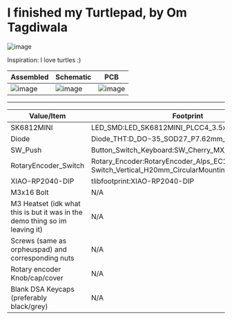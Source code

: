 # I finished my Turtlepad, by Om Tagdiwala

![image](https://github.com/user-attachments/assets/435322c5-1c7f-4979-a6d4-87571f9224d4)

Inspiration: I love turtles :)

| Assembled | Schematic | PCB |
| --------- | --------- | --- |
| ![image](https://github.com/user-attachments/assets/018ac9ab-8a66-448f-8747-fd8aa082d2aa) | ![image](https://github.com/user-attachments/assets/5d7d24c7-2280-490a-9a15-dfc51775d1c4) | ![image](https://github.com/user-attachments/assets/53044650-d402-443d-8245-8016f9b75caa) |
______
| Value/Item | Footprint | Qty |
|---------|---------|-------|
| SK6812MINI | LED_SMD:LED_SK6812MINI_PLCC4_3.5x3.5mm_P1.75mm | 2 |
| Diode | Diode_THT:D_DO-35_SOD27_P7.62mm_Horizontal | 16 |
| SW_Push | Button_Switch_Keyboard:SW_Cherry_MX_1.00u_PCB | 12 |
| RotaryEncoder_Switch | Rotary_Encoder:RotaryEncoder_Alps_EC11E-Switch_Vertical_H20mm_CircularMountingHoles | 1 |
| XIAO-RP2040-DIP | tlibfootprint:XIAO-RP2040-DIP | 1 |
| M3x16 Bolt | N/A | 4 |
| M3 Heatset (idk what this is but it was in the demo thing so im leaving it) | N/A | 4 |
| Screws (same as orpheuspad) and corresponding nuts | N/A | 4 |
| Rotary encoder Knob/cap/cover | N/A | 1 |
| Blank DSA Keycaps (preferably black/grey) | N/A | 12 |
